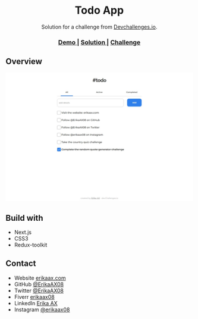 <h1 align="center">Todo App</h1>

<div align="center">
   Solution for a challenge from  <a href="http://devchallenges.io" target="_blank">Devchallenges.io</a>.
</div>

<div align="center">
  <h3>
    <a href="https://todo-devchallenges.erikaax.com">
      Demo
    </a>
    <span> | </span>
    <a href="https://github.com/ErikaAX08/todo-app-devchallenges">
      Solution
    </a>
    <span> | </span>
    <a href="https://devchallenges.io/challenges/hH6PbOHBdPm6otzw2De5">
      Challenge
    </a>
  </h3>
</div>

## Overview

![#todo](public/preview.jpeg)

## Build with

- Next.js
- CSS3
- Redux-toolkit

## Contact

- Website [erikaax.com](https://erikaax.com)
- GitHub [@ErikaAX08](https://github.com/ErikaAX08)
- Twitter [@ErikaAX08](https://twitter.com/ErikaAX08)
- Fiverr [erikaax08](https://fiverr.com/erikaax08)
- LinkedIn [Erika AX](https://www.linkedin.com/in/erikaax/)
- Instagram [@erikaax08](https://www.instagram.com/erikaax08/)
